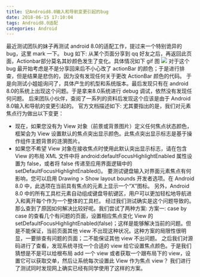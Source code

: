 ```yaml
---
title: 记Android8.0输入和导航变更引起的bug
date: 2018-06-15 17:10:04
tags: Android8.0适配
categories: Android
---
```

最近测试团队的妹子再测试 android 8.0的适配工作，提过来一个特别诡异的 bug，这里 mark 一下。
bug 如下: 从某个页面分享到 qq 好友之后，再返回此页面，Actionbar部分莫名其妙颜色发生了变化。具体情况如下 gif 图
![](记Android8.0输入和导航变更引起的bug/AndroidO.gif)
对于这个 bug 最开始考虑是不是分享回来后不小心改了 actionBar 的颜色；于是进行排查，但是结果是悲伤的，因为没有发现任何关于更改 ActionBar 颜色的代码。
于是向测试小姐姐询问了，具体产生的机型和系统版本。最后发现只有在 android 8.0的系统上出现这个问题。于是拿来8.0系统进行 debug 调试，依然没有发现任何问题。
后来团队小伙伴，查阅了一系列的资料后发现这个应该是由于 Android 8.0输入和导航的变更引起的。
官方文档描述如下:
尤其要指出的是，我们对元素焦点行为做出以下变更：
- 现在，如果您没有为 View 对象（前景或背景图片）定义任何焦点状态颜色，框架会为 View 设置默认的焦点突出显示颜色。此焦点突出显示标志是基于操作组件主题背景的涟漪图片。
- 如果您不希望 View 对象在接收焦点时使用此默认突出显示标志，请在包含 View 的布局 XML 文件中将 android:defaultFocusHighlightEnabled 属性设置为 false，或者将 false 传递至应用界面逻辑中的 setDefaultFocusHighlightEnabled()。
要测试键盘输入对界面元素焦点有何影响，您可以启用 Drawing > Show layout bounds 开发者选项。在 Android 8.0 中，此选项在当前具有焦点的元素上显示一个“X”图标。 
另外，Android 8.0 中的所有工具栏元素自动组成键盘导航键区，用户可以更加轻松地导航进入和离开每个作为一个整体的工具栏。
经过我们测试确实是这个问题导致的。那么查到了原因如何解决比较好呢。我们尝试了两种方案:
方案一: case by case 的查看几个有问题的页面，设置相应焦点变化 View 的setDefaultFocusHighlightEnabled(false)；这样是能够解决当前的问题。但是不能保证，当前页面其他 view 不出现这种状况。这种方案的局限性很明显，一要排查有问题的页面；二不能保证其他 view 不出问题。
之后我们对源码进行了查看，发现系统寻找一个合适的 view 给它设置焦点颜色。于是我们猜想是不是可以给根布局 add 一个 view 或者获取一个跟布局下的 view，设置它可以获取交单，然后让系统每次设置此 View 作为焦点 view？ 我们进行了测试同时发现网上确实已经有同学使用了这样的方案。

